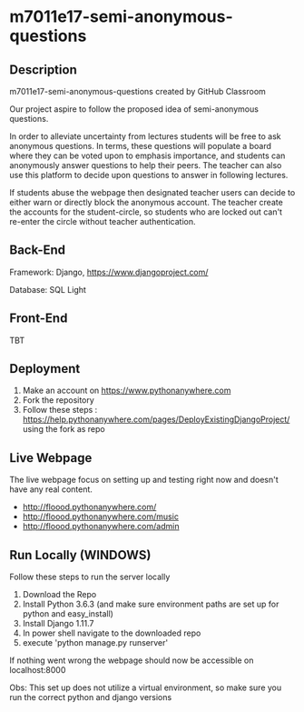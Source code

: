 # m7011e17-semi-anonymous-questions

## Description
m7011e17-semi-anonymous-questions created by GitHub Classroom

Our project aspire to follow the proposed idea of semi-anonymous questions.

In order to alleviate uncertainty from lectures students will be free to ask anonymous questions. In terms, these questions will populate a board where they can be voted upon to emphasis importance, and students can anonymously answer questions to help their peers. The teacher can also use this platform to decide upon questions to answer in following lectures.

If students abuse the webpage then designated teacher users can decide to either warn or directly block the anonymous account. The teacher create the accounts for the student-circle, so students who are locked out can't re-enter the circle without teacher authentication.

## Back-End
Framework: Django, https://www.djangoproject.com/

Database: SQL Light

## Front-End
TBT

## Deployment
1. Make an account on https://www.pythonanywhere.com
2. Fork the repository
3. Follow these steps : https://help.pythonanywhere.com/pages/DeployExistingDjangoProject/ using the fork as repo

## Live Webpage
The live webpage focus on setting up and testing right now and doesn't have any real content. 

* http://floood.pythonanywhere.com/
* http://floood.pythonanywhere.com/music
* http://floood.pythonanywhere.com/admin

## Run Locally (WINDOWS)
Follow these steps to run the server locally
1. Download the Repo
2. Install Python 3.6.3 (and make sure environment paths are set up for python and easy_install)
3. Install Django 1.11.7
4. In power shell navigate to the downloaded repo
5. execute 'python manage.py runserver'

If nothing went wrong the webpage should now be accessible on localhost:8000

Obs: This set up does not utilize a virtual environment, so make sure you run the correct python and django versions
